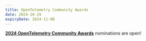 ```yaml
---
title: OpenTelemetry Community Awards
date: 2024-10-29
expiryDate: 2024-11-08
---
```


<i class="fas fa-bullhorn"></i>
[**2024 OpenTelemetry Community Awards**](/blog/2024/community-awards/)
nominations are open!
